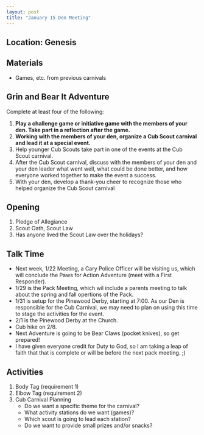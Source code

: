 ```yaml
---
layout: post
title: "January 15 Den Meeting"
---
```


## Location: Genesis

## Materials
- Games, etc. from previous carnivals

## Grin and Bear It Adventure
Complete at least four of the following:
1. **Play a challenge game or initiative game with the members of your den. Take part in a reflection after the game.**
2. **Working with the members of your den, organize a Cub Scout carnival and lead it at a special event.**
3. Help younger Cub Scouts take part in one of the events at the Cub Scout carnival.
4. After the Cub Scout carnival, discuss with the members of your den and your den leader what went well, what could
be done better, and how everyone worked together to make the event a success.
5. With your den, develop a thank-you cheer to recognize those who helped organize the Cub Scout carnival

## Opening
1. Pledge of Allegiance
2. Scout Oath, Scout Law
3. Has anyone lived the Scout Law over the holidays?

## Talk Time
- Next week, 1/22 Meeting, a Cary Police Officer will be visiting us, which will conclude the Paws for Action Adventure (meet with a First Responder).
- 1/29 is the Pack Meeting, which wil include a parents meeting to talk about the spring and fall opertions of the Pack.
- 1/31 is setup for the Pinewood Derby, starting at 7:00. As our Den is responsible for the Cub Carnival, we may need to plan on using this time to stage the activities for the event.
- 2/1 is the Pinewood Derby at the Church.
- Cub hike on 2/8.
- Next Adventure is going to be Bear Claws (pocket knives), so get prepared!
- I have given everyone credit for Duty to God, so I am taking a leap of faith that that is complete or will be before the next pack meeting. ;)

## Activities
1. Body Tag (requirement 1)
2. Elbow Tag (requirement 2)
3. Cub Carnival Planning
    - Do we want a specific theme for the carnival?
    - What activity stations do we want (games)?
    - Which scout is going to lead each station?
    - Do we want to provide small prizes and/or snacks?
